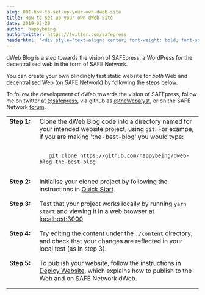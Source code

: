 ```yaml
---
slug: 001-how-to-set-up-your-own-dweb-site
title: How to set up your own dWeb Site
date: 2019-02-20
author: happybeing
authortwitter: https://twitter.com/safepress
headerhtml: "<div style='text-align: center; font-weight: bold; font-size: +4em;'><img src='/images/safepresslogo.png' description='safe network cube in sky blue, cutaway with gray quill, SAFEpress logo' style='text-flow: left; '><br/>SAFEpress</div>"
---
```

dWeb Blog is a step towards the vision of SAFEpress, a WordPress for the decentralised web in the form of SAFE Network.

You can create your own blindingly fast static website for _both_ Web and decentralised Web (on SAFE Network) by following the steps below.

To follow the development of dWeb towards the vision of SAFEpress, follow me on twitter at [@safepress](https://twitter.com/safepress), via github as [@theWebalyst](https://github.com/happybeing), or on the SAFE Network [forum](https://safenetforum.org/).

<table border=0 >
<tr style='vertical-align: top'>
<td style='font-weight: bold; padding-right: 1em'>Step&nbsp;1:</td>
<td style='padding-bottom: 1em'>Clone the dWeb Blog code into a directory named for your intended website project, using <code>git</code>. For exampe, if you are making 'the-best-blog' you would type:
</p>
<code>
&nbsp;&nbsp;&nbsp;git clone https://github.com/happybeing/dweb-blog the-best-blog
</code>
</p>
</td></tr>

<tr style='vertical-align: top'>
<td style='font-weight: bold'>Step&nbsp;2:</td>
<td style='padding-bottom: 1em'>Initialise your cloned project by following the instructions in <a href='https://github.com/happybeing/dweb-blog#quick-start'>Quick Start</a>.<br/></td></tr>

<tr style='vertical-align: top'>
<td style='font-weight: bold'>Step&nbsp;3:</td>
<td style='padding-bottom: 1em'> Test that your project works locally by running <code>yarn start</code> and viewing it in a web browser at <a href='http://localhost:3000'>localhost:3000</a></td></tr>

<tr style='vertical-align: top'>
<td style='font-weight: bold'>Step&nbsp;4:</td>
<td style='padding-bottom: 1em'>Try editing the content under the <code>./content</code> directory, and check that your changes are reflected in your local test (as in step 3).</td></tr>

<tr style='vertical-align: top'>
<td style='font-weight: bold'>Step&nbsp;5:</td>
<td style='padding-bottom: 1em'> To publish your website, follow the instructions in <a href='https://github.com/happybeing/dweb-blog#deploy-website'>Deploy Website</a>, which explains how to publish to the Web and on SAFE Network dWeb.<br/></td></tr>
</table>
